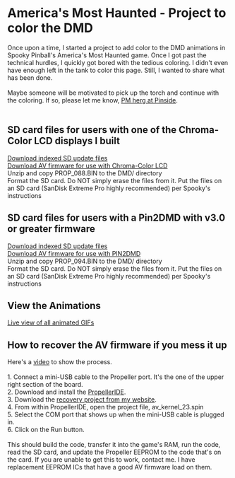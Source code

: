 <html>
<head>
<meta http-equiv="content-type" content="text/html; charset=utf-8" />
<!--<title>America's Most Haunted - Project to color the DMD</title>-->
</head>
<body>
<h1>America's Most Haunted - Project to color the DMD</h1>
Once upon a time, I started a project to add color to the DMD animations in Spooky Pinball's America's Most Haunted game.  Once I got past the technical hurdles, I quickly got bored with the tedious coloring.  I didn't even have enough left in the tank to color this page.  Still, I wanted to share what has been done.
<BR><BR>
Maybe someone will be motivated to pick up the torch and continue with the coloring.  If so, please let me know, <a href="https://pinside.com/pinball/community/pinsiders/herg">PM herg at Pinside</a>.
<BR><BR>
<h2>SD card files for users with one of the Chroma-Color LCD displays I built</h2>
<a href="http://ledocd.com/files/AMH_SD_CHROMA_INDEX_20220410.zip">Download indexed SD update files</a>
<BR>
<a href="http://ledocd.com/files/AMH_AVKERNEL_PCM5102_DAC_CHROMA_20200325.zip">Download AV firmware for use with Chroma-Color LCD</a>
<BR>
Unzip and copy PROP_088.BIN to the DMD/ directory
<BR>
Format the SD card.  Do NOT simply erase the files from it.  Put the files on an SD card (SanDisk Extreme Pro highly recommended) per Spooky's instructions
<BR>
<h2>SD card files for users with a Pin2DMD with v3.0 or greater firmware</h2>
<a href="http://ledocd.com/files/AMH_SD_CHROMA_INDEX_20220410.zip">Download indexed SD update files</a>
<BR>
<a href="http://ledocd.com/files/AMH_AVKERNEL_PCM5102_DAC_PIN2DMD_20200325.zip">Download AV firmware for use with PIN2DMD</a>
<BR>
Unzip and copy PROP_094.BIN to the DMD/ directory
<BR>
Format the SD card.  Do NOT simply erase the files from it.  Put the files on an SD card (SanDisk Extreme Pro highly recommended) per Spooky's instructions
<BR>
<h2>View the Animations</h2>
<a href="http://ledocd.com/amh_color/view_table.html">Live view of all animated GIFs</a>
<BR>
<h2>How to recover the AV firmware if you mess it up</h2>
Here's a <a href="https://youtu.be/dMOnqMgSajo">video</a> to show the process.
<BR>
<BR>
1. Connect a mini-USB cable to the Propeller port. It's the one of the upper right section of the board.
<BR>
2. Download and install the <a href="https://developer.parallax.com/propelleride/">PropellerIDE</a>.
<BR>
3. Download the <a href="http://ledocd.com/files/amh_AV_prop_recovery.zip">recovery project from my website</a>.
<BR>
4. From within PropellerIDE, open the project file, av_kernel_23.spin
<BR>
5. Select the COM port that shows up when the mini-USB cable is plugged in.
<BR>
6. Click on the Run button.
<BR><BR>
This should build the code, transfer it into the game's RAM, run the code, read the SD card, and update the Propeller EEPROM to the code that's on the card.  If you are unable to get this to work, contact me.  I have replacement EEPROM ICs that have a good AV firmware load on them.
</body>
</html>
